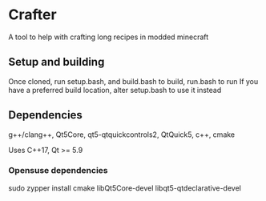 # Crafter
A tool to help with crafting long recipes in modded minecraft

## Setup and building
Once cloned, run setup.bash, and build.bash to build, run.bash to run
If you have a preferred build location, alter setup.bash to use it instead

## Dependencies
g++/clang++, Qt5Core, qt5-qtquickcontrols2, QtQuick5, c++, cmake

Uses C++17, Qt >= 5.9

### Opensuse dependencies

sudo zypper install cmake libQt5Core-devel libqt5-qtdeclarative-devel
